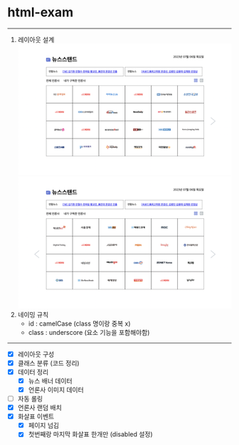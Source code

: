 # html-exam

---

1. 레이아웃 설계
   ![UI - 1](./docs/test1.png)
   ![UI - 2](./docs/test2.png)
2. 네이밍 규칙
    - id : camelCase (class 명이랑 중복 x)
    - class : underscore (요소 기능을 포함해야함)

---

-   [x] 레이아웃 구성
-   [x] 클래스 분류 (코드 정리)
-   [x] 데이터 정리
    -   [x] 뉴스 배너 데이터
    -   [x] 언론사 이미지 데이터
-   [ ] 자동 롤링
-   [x] 언론사 랜덤 배치
-   [x] 화살표 이벤트
    -   [x] 페이지 넘김
    -   [x] 첫번째랑 마지막 화살표 한개만 (disabled 설정)
